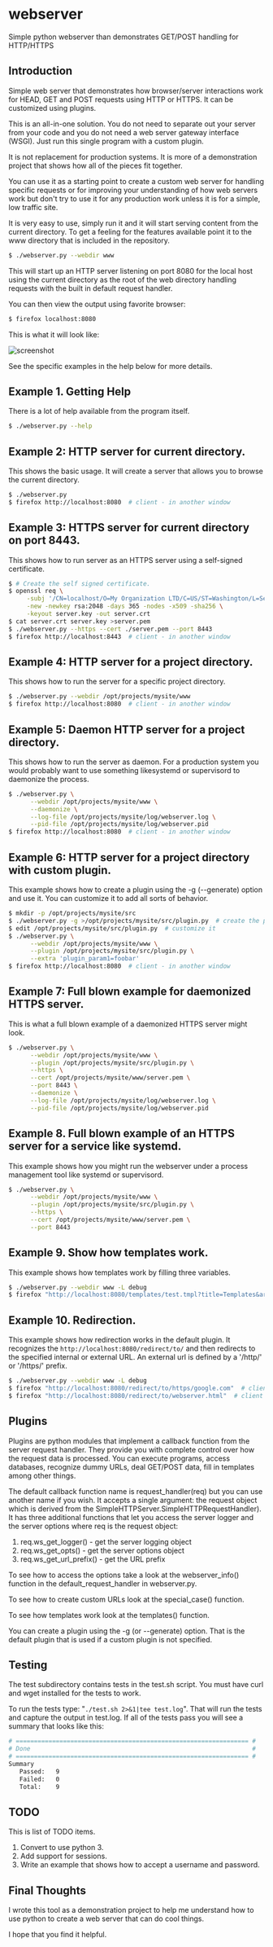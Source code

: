 # webserver
Simple python webserver than demonstrates GET/POST handling for HTTP/HTTPS

## Introduction

Simple web server that demonstrates how browser/server interactions
work for HEAD, GET and POST requests using HTTP or HTTPS. It can be
customized using plugins.

This is an all-in-one solution. You do not need to separate out your
server from your code and you do not need a web server gateway
interface (WSGI). Just run this single program with a custom plugin.

It is not replacement for production systems. It is more of a
demonstration project that shows how all of the pieces fit together.

You can use it as a starting point to create a custom web server for
handling specific requests or for improving your understanding of how
web servers work but don't try to use it for any production work
unless it is for a simple, low traffic site.

It is very easy to use, simply run it and it will start serving
content from the current directory. To get a feeling for the
features available point it to the www directory that is included
in the repository.

```bash
$ ./webserver.py --webdir www
```

This will start up an HTTP server listening on port 8080 for the local
host using the current directory as the root of the web directory
handling requests with the built in default request handler.

You can then view the output using favorite browser:

```bash
$ firefox localhost:8080
```

This is what it will look like:

   ![screenshot](doc/image01.png)

See the specific examples in the help below for more details.

## Example 1. Getting Help

There is a lot of help available from the program itself.

```bash
$ ./webserver.py --help
```

## Example 2: HTTP server for current directory.

This shows the basic usage. It will create a server that
allows you to browse the current directory.

```bash
$ ./webserver.py
$ firefox http://localhost:8080  # client - in another window
```

## Example 3: HTTPS server for current directory on port 8443.

This shows how to run server as an HTTPS server using a self-signed
certificate.

```bash
$ # Create the self signed certificate.
$ openssl req \
     -subj '/CN=localhost/O=My Organization LTD/C=US/ST=Washington/L=Seattle' \
     -new -newkey rsa:2048 -days 365 -nodes -x509 -sha256 \
     -keyout server.key -out server.crt
$ cat server.crt server.key >server.pem
$ ./webserver.py --https --cert ./server.pem --port 8443
$ firefox http://localhost:8443  # client - in another window
```

## Example 4: HTTP server for a project directory.

This shows how to run the server for a specific project
directory.

```bash
$ ./webserver.py --webdir /opt/projects/mysite/www
$ firefox http://localhost:8080  # client - in another window
```

## Example 5: Daemon HTTP server for a project directory.

This shows how to run the server as daemon. For a production
system you would probably want to use something likesystemd or
supervisord to daemonize the process.

```bash
$ ./webserver.py \
      --webdir /opt/projects/mysite/www \
      --daemonize \
      --log-file /opt/projects/mysite/log/webserver.log \
      --pid-file /opt/projects/mysite/log/webserver.pid
$ firefox http://localhost:8080  # client - in another window
```

## Example 6: HTTP server for a project directory with custom plugin.

This example shows how to create a plugin using the -g (--generate)
option and use it. You can customize it to add all sorts of behavior.

```bash
$ mkdir -p /opt/projects/mysite/src
$ ./webserver.py -g >/opt/projects/mysite/src/plugin.py  # create the plug in
$ edit /opt/projects/mysite/src/plugin.py  # customize it
$ ./webserver.py \
      --webdir /opt/projects/mysite/www \
      --plugin /opt/projects/mysite/src/plugin.py \
      --extra 'plugin_param1=foobar'
$ firefox http://localhost:8080  # client - in another window
```

## Example 7: Full blown example for daemonized HTTPS server.

This is what a full blown example of a daemonized HTTPS server
might look.

```bash
$ ./webserver.py \
      --webdir /opt/projects/mysite/www \
      --plugin /opt/projects/mysite/src/plugin.py \
      --https \
      --cert /opt/projects/mysite/www/server.pem \
      --port 8443 \
      --daemonize \
      --log-file /opt/projects/mysite/log/webserver.log \
      --pid-file /opt/projects/mysite/log/webserver.pid
```

## Example 8. Full blown example of an HTTPS server for a service like systemd.

This example shows how you might run the webserver under a process
management tool like systemd or supervisord.

```bash
$ ./webserver.py \
      --webdir /opt/projects/mysite/www \
      --plugin /opt/projects/mysite/src/plugin.py \
      --https \
      --cert /opt/projects/mysite/www/server.pem \
      --port 8443
```

## Example 9. Show how templates work.

This example shows how templates work by filling three variables.

```bash
$ ./webserver.py --webdir www -L debug
$ firefox "http://localhost:8080/templates/test.tmpl?title=Templates&arg1=foo&arg2=42"  # client - in another window
```

## Example 10. Redirection.

This example shows how redirection works in the default plugin. It
recognizes the `http://localhost:8080/redirect/to/` and then redirects
to the specified internal or external URL. An external url is defined
by a '/http/' or '/https/' prefix.

```bash
$ ./webserver.py --webdir www -L debug
$ firefox "http://localhost:8080/redirect/to/https/google.com"  # client - in another window --> external, https://google.com
$ firefox "http://localhost:8080/redirect/to/webserver.html"  # client - in another window --> internal, /webserver.html
```


## Plugins

Plugins are python modules that implement a callback function from the
server request handler. They provide you with complete control over how
the request data is processed. You can execute programs, access databases,
recognize dummy URLs, deal GET/POST data, fill in templates among other
things.

The default callback function name is request_handler(req) but you can
use another name if you wish. It accepts a single argument: the
request object which is derived from the
SimpleHTTPServer.SimpleHTTPRequestHandler). It has three additional
functions that let you access the server logger and the server
options where req is the request object:

1. req.ws_get_logger() - get the server logging object
2. req.ws_get_opts() - get the server options object
3. req.ws_get_url_prefix() - get the URL prefix

To see how to access the options take a look at the webserver_info()
function in the default_request_handler in webserver.py.

To see how to create custom URLs look at the special_case() function.

To see how templates work look at the templates() function.

You can create a plugin using the -g (or --generate) option. That is
the default plugin that is used if a custom plugin is not specified.

## Testing

The test subdirectory contains tests in the test.sh script. You must have
curl and wget installed for the tests to work.

To run the tests type: "`./test.sh 2>&1|tee test.log`". That will run the
tests and capture the output in test.log. If all of the tests pass you
will see a summary that looks like this:

```bash
# ================================================================ #
# Done                                                             #
# ================================================================ #
Summary
   Passed:   9
   Failed:   0  
   Total:    9
```

## TODO

This is list of TODO items.

1. Convert to use python 3.
2. Add support for sessions.
3. Write an example that shows how to accept a username and password.

## Final Thoughts

I wrote this tool as a demonstration project to help me understand how
to use python to create a web server that can do cool things.

I hope that you find it helpful.

